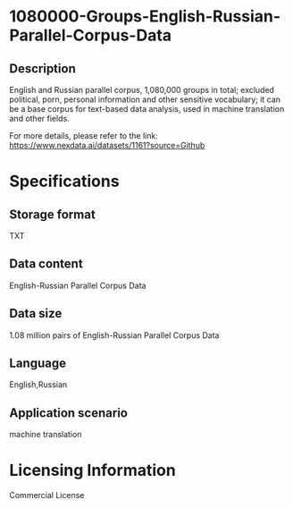 # 1080000-Groups-English-Russian-Parallel-Corpus-Data

## Description
English and Russian parallel corpus, 1,080,000 groups in total; excluded political, porn, personal information and other sensitive vocabulary; it can be a base corpus for text-based data analysis, used in machine translation and other fields.

For more details, please refer to the link: https://www.nexdata.ai/datasets/1161?source=Github


# Specifications
## Storage format
TXT
## Data content
English-Russian Parallel Corpus Data
## Data size
1.08 million pairs of English-Russian Parallel Corpus Data
## Language
English,Russian
## Application scenario
machine translation

# Licensing Information
Commercial License
